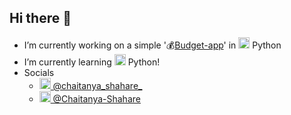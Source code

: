 ## Hi there 👋

<!-- <!-- 
**Chaitanya-Shahare/Chaitanya-Shahare** is a ✨ _special_ ✨ repository because its `README.md` (this file) appears on your GitHub profile.

Here are some ideas to get you started:
-->

- I’m currently working on a simple '💰[Budget-app](https://github.com/Chaitanya-Shahare/Budget-app-python-project)' in  <img src="https://upload.wikimedia.org/wikipedia/commons/c/c3/Python-logo-notext.svg" width="18" height="18"> Python
- I’m currently learning <img src="https://upload.wikimedia.org/wikipedia/commons/c/c3/Python-logo-notext.svg" width="18" height="18"> Python!
- Socials
  -  [<img src="https://upload.wikimedia.org/wikipedia/commons/thumb/a/a5/Instagram_icon.png/2048px-Instagram_icon.png" width="18" height="18"> @chaitanya_shahare_](https://www.instagram.com/chaitanya_shahare_/)
  - [<img src="https://cdn-icons-png.flaticon.com/512/174/174857.png" width="18" height="18"> @Chaitanya-Shahare](https://www.linkedin.com/in/cs03/)



